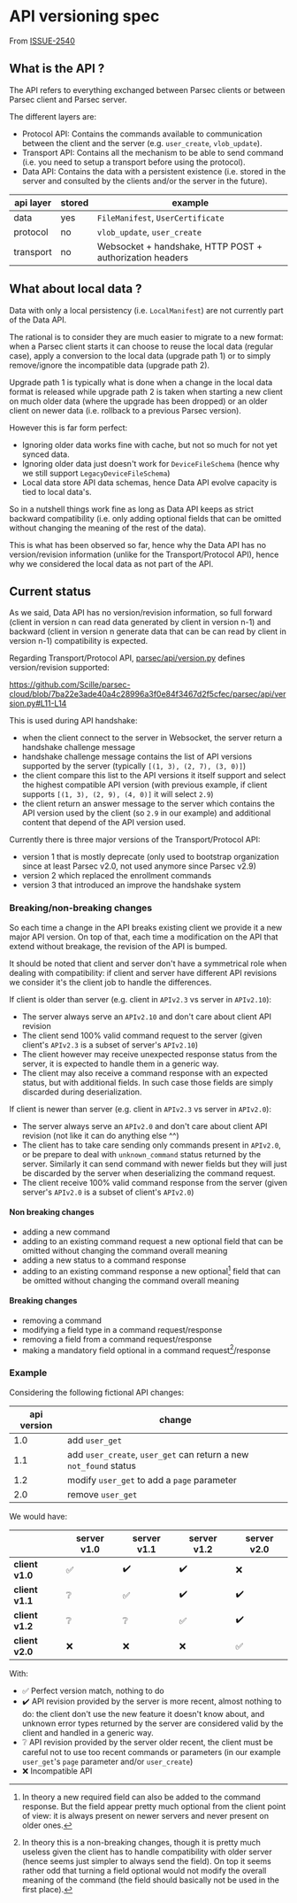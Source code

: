<!-- Parsec Cloud (https://parsec.cloud) Copyright (c) BUSL-1.1 2016-present Scille SAS -->

# API versioning spec

From [ISSUE-2540](https://github.com/Scille/parsec-cloud/issues/2540)

## What is the API ?

The API refers to everything exchanged between Parsec clients or between Parsec client and Parsec server.

The different layers are:

- Protocol API: Contains the commands available to communication between the client and the server (e.g. `user_create`, `vlob_update`).
- Transport API: Contains all the mechanism to be able to send command (i.e. you need to setup a transport before using the protocol).
- Data API: Contains the data with a persistent existence (i.e. stored in the server and consulted by the clients and/or the server in the future).

| api layer | stored | example                                                  |
| --------- | ------ | -------------------------------------------------------- |
| data      | yes    | `FileManifest`, `UserCertificate`                        |
| protocol  | no     | `vlob_update`, `user_create`                             |
| transport | no     | Websocket + handshake, HTTP POST + authorization headers |

## What about local data ?

Data with only a local persistency (i.e. `LocalManifest`) are not currently part of the Data API.

The rational is to consider they are much easier to migrate to a new format: when a Parsec client starts it
can choose to reuse the local data (regular case), apply a conversion to the local data (upgrade path 1) or
to simply remove/ignore the incompatible data (upgrade path 2).

Upgrade path 1 is typically what is done when a change in the local data format is released while upgrade path 2 is taken
when starting a new client on much older data (where the upgrade has been dropped) or an older client on newer data (i.e. rollback to a previous Parsec version).

However this is far form perfect:

- Ignoring older data works fine with cache, but not so much for not yet synced data.
- Ignoring older data just doesn't work for `DeviceFileSchema` (hence why we still support `LegacyDeviceFileSchema`)
- Local data store API data schemas, hence Data API evolve capacity is tied to local data's.

So in a nutshell things work fine as long as Data API keeps as strict backward compatibility (i.e. only adding optional fields that can be omitted without changing the meaning of the rest of the data).

This is what has been observed so far, hence why the Data API has no version/revision information (unlike for the Transport/Protocol API), hence why we considered the local data as not part of the API.

## Current status

As we said, Data API has no version/revision information, so full forward (client in version n can read data generated by client in version n-1) and backward (client in version n generate data that can be can read by client in version n-1) compatibility is expected.

Regarding Transport/Protocol API, [parsec/api/version.py](https://github.com/Scille/parsec-cloud/blob/7ba22e3ade40a4c28996a3f0e84f3467d2f5cfec/parsec/api/version.py) defines version/revision supported:

<https://github.com/Scille/parsec-cloud/blob/7ba22e3ade40a4c28996a3f0e84f3467d2f5cfec/parsec/api/version.py#L11-L14>

This is used during API handshake:

- when the client connect to the server in Websocket, the server return a handshake challenge message
- handshake challenge message contains the list of API versions supported by the server (typically `[(1, 3), (2, 7), (3, 0)]`)
- the client compare this list to the API versions it itself support and select the highest compatible API version (with previous example, if client supports `[(1, 3), (2, 9), (4, 0)]` it will select `2.9`)
- the client return an answer message to the server which contains the API version used by the client (so `2.9` in our example) and additional content that depend of the API version used.

Currently there is three major versions of the Transport/Protocol API:

- version 1 that is mostly deprecate (only used to bootstrap organization since at least Parsec v2.0,  not used anymore since Parsec v2.9)
- version 2 which replaced the enrollment commands
- version 3 that introduced an improve the handshake system

### Breaking/non-breaking changes

So each time a change in the API breaks existing client we provide it a new major API version.
On top of that, each time a modification on the API that extend without breakage, the revision of the API is bumped.

It should be noted that client and server don't have a symmetrical role when dealing with compatibility: if client and server have different API revisions we consider it's the client job to handle the differences.

If client is older than server (e.g. client in `APIv2.3` vs server in `APIv2.10`):

- The server always serve an `APIv2.10` and don't care about client API revision
- The client send 100% valid command request to the server (given client's `APIv2.3` is a subset of server's `APIv2.10`)
- The client however may receive unexpected response status from the server, it is expected to handle them in a generic way.
- The client may also receive a command response with an expected status, but with additional fields. In such case those fields are simply discarded during deserialization.

If client is newer than server (e.g. client in `APIv2.3` vs server in `APIv2.0`):

- The server always serve an `APIv2.0` and don't care about client API revision (not like it can do anything else ^^)
- The client has to take care sending only commands present in `APIv2.0`, or be prepare to deal with `unknown_command` status returned by the server. Similarly it can send command with newer fields but they will just be discarded  by the server when deserializing the command request.
- The client receive 100% valid command response from the server (given server's `APIv2.0` is a subset of client's `APIv2.0`)

#### Non breaking changes

- adding a new command
- adding to an existing command request a new optional field that can be omitted without changing the command overall meaning
- adding a new status to a command response
- adding to an existing command response a new optional[^1] field that can be omitted without changing the command overall meaning

[^1]: In theory a new required field can also be added to the command response. But the field appear pretty much optional from the client point of view: it is always present on newer servers and never present on older ones.

#### Breaking changes

- removing a command
- modifying a field type in a command request/response
- removing a field from a command request/response
- making a mandatory field optional in a command request[^2]/response

[^2]: In theory this is a non-breaking changes, though it is pretty much useless given the client has to handle compatibility with older server (hence seems just simpler to always send the field). On top it seems rather odd that turning a field optional would not modify the overall meaning of the command (the field should basically not be used in the first place).

### Example

Considering the following fictional API changes:

| api version | change                                                            |
| ----------- | ----------------------------------------------------------------- |
| 1.0         | add `user_get`                                                    |
| 1.1         | add `user_create`, `user_get` can return a new `not_found` status |
| 1.2         | modify `user_get` to add a `page` parameter                       |
| 2.0         | remove `user_get`                                                 |

We would have:

|                 | server v1.0 | server v1.1 | server v1.2 | server v2.0 |
| --------------- | ----------- | ----------- | ----------- | ----------- |
| **client v1.0** | ✅           | ✔️           | ✔️           | ❌           |
| **client v1.1** | ❔           | ✅           | ✔️           | ✔️           |
| **client v1.2** | ❔           | ❔           | ✅           | ✔️           |
| **client v2.0** | ❌           | ❌           | ❌           | ✅           |

With:

- ✅ Perfect version match, nothing to do
- ✔️ API revision provided by the server is more recent, almost nothing to do: the client don't use the new feature it doesn't know about, and unknown error types returned by the server are considered valid by the client and handled in a generic way.
- ❔ API revision provided by the server older recent, the client must be careful not to use too recent commands or parameters (in our example `user_get`'s `page` parameter and/or `user_create`)
- ❌ Incompatible API
